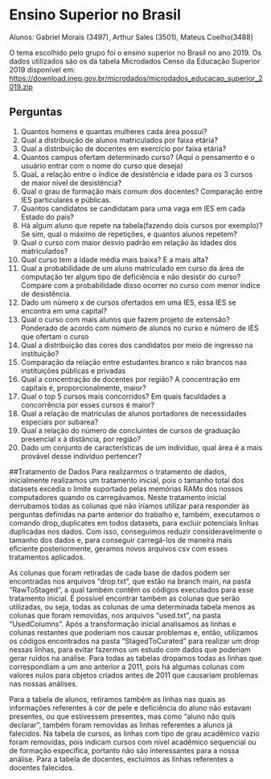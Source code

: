 # Ensino Superior no Brasil
Alunos: Gabriel Morais (3497), Arthur Sales (3501), Mateus Coelho(3488)

O tema escolhido pelo grupo foi o ensino superior no Brasil no ano 2019. Os dados utilizados são os da tabela Microdados Censo da Educação Superior 2019 disponível em: https://download.inep.gov.br/microdados/microdados_educacao_superior_2019.zip

## Perguntas
1. Quantos homens e quantas mulheres cada área possui?
1. Qual a distribuição de alunos matriculados por faixa etária?
1. Qual a distribuição de docentes em exercício por faixa etária?
1. Quantos campus ofertam determinado curso? (Aqui o pensamento é o usuário entrar com o nome do curso que deseja)
1. QuaL a relação entre o índice de desistência e idade para os 3 cursos de maior nivel de desistência? 
1. Qual o grau de formação mais comum dos docentes? Comparação entre IES particulares e públicas.
1. Quantos candidatos se candidatam para uma vaga em IES em cada Estado do pais?
1. Há algum aluno que repete na tabela(fazendo dois cursos por exemplo)? Se sim, qual o máximo de repetições, e quantos alunos repetem?
1. Qual o curso com maior desvio padrão em relação às idades dos matriculados? 
1. Qual curso tem a idade média mais baixa? E a mais alta?
1. Qual a probabilidade de um aluno matriculado em curso da área de computação ter algum tipo de deficiência e não desistir do curso? Compare com a probabilidade disso ocorrer no curso com menor índice de desistência.
1. Dado um número x de cursos ofertados em uma IES, essa IES se encontra em uma capital?
1. Qual o curso com mais alunos que fazem projeto de extensão? Ponderado de acordo com número de alunos no curso e número de IES que ofertam o curso
1. Qual a distribuição das cores dos candidatos por meio de ingresso na instituição?
1. Comparação da relação entre estudantes branco x não brancos nas instituições públicas e privadas
1. Qual a concentração de docentes por região? A concentração em capitais é, proporcionalmente, maior?
1. Qual o top 5 cursos mais concorridos? Em quais faculdades a concorrência por esses cursos é maior?
1. Qual a relação de matrículas de alunos portadores de necessidades especiais por subarea?
1. Qual a relação do número de concluintes de cursos de graduação presencial x à distância, por região?
1. Dado um conjunto de características de um indivíduo, qual área é a mais provável desse indivíduo pertencer?

##Tratamento de Dados
Para realizarmos o tratamento de dados, inicialmente realizamos um tratamento inicial, pois o tamanho total dos datasets excedia o limite suportado pelas memórias RAMs dos nossos computadores quando os carregávamos. Neste tratamento inicial derrubamos todas as colunas que não iríamos utilizar para responder às perguntas definidas na parte anterior do trabalho e, também, executamos o comando drop_duplicates em todos datasets, para excluir potenciais linhas duplicadas nos dados. Com isso, conseguimos reduzir consideravelmente o tamanho dos dados e, para conseguir carregá-los de maneira mais eficiente posteriormente, geramos novos arquivos csv com esses tratamentos aplicados.

As colunas que foram retiradas de cada base de dados podem ser encontradas nos arquivos “drop.txt”, que estão na branch main, na pasta “RawToStaged”, a qual também contêm os códigos executados para esse tratamento inicial. É possível encontrar também as colunas que serão utilizadas, ou seja, todas as colunas de uma determinada tabela menos as colunas que foram removidas, nos arquivos “used.txt”, na pasta “UsedColumns”. Após a transformação inicial analisamos as linhas e colunas restantes que poderiam nos causar problemas e, então, utilizamos os códigos encontrados na pasta “StagedToCurated” para realizar um drop nessas linhas, para evitar fazermos um estudo com dados que poderiam gerar ruídos na análise. Para todas as tabelas dropamos todas as linhas que correspondiam a um ano anterior a 2011, pois há algumas colunas com valores nulos para objetos criados antes de 2011 que causariam problemas nas nossas análises.

Para a tabela de alunos, retiramos também as linhas nas quais as informações referentes à cor de pele e deficiência do aluno não estavam presentes, ou que estivessem presentes, mas como “aluno não quis declarar”, também foram removidas as linhas referentes a alunos já falecidos. Na tabela de cursos, as linhas com tipo de grau acadêmico vazio foram removidas, pois indicam cursos com nível acadêmico sequencial ou de formação específica, portanto não são interessantes para a nossa análise. Para a tabela de docentes, excluímos as linhas referentes a docentes falecidos.

